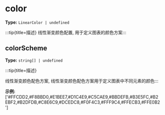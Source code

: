 # color

**Type:** `LinearColor | undefined`

:::tip{title=描述}
线性渐变颜色配置, 用于定义图表的颜色方案:::


 


## colorScheme

**Type:** `string[] | undefined`

:::tip{title=描述}




线性渐变颜色配色方案, 线性渐变颜色配色方案用于定义图表中不同元素的颜色:::


 

**示例:**
['#FFCDD2,#F8BBD0,#E1BEE7,#D1C4E9,#C5CAE9,#BBDEFB,#B3E5FC,#B2EBF2,#B2DFDB,#C8E6C9,#DCEDC8,#F0F4C3,#FFF9C4,#FFECB3,#FFE0B2']


 

